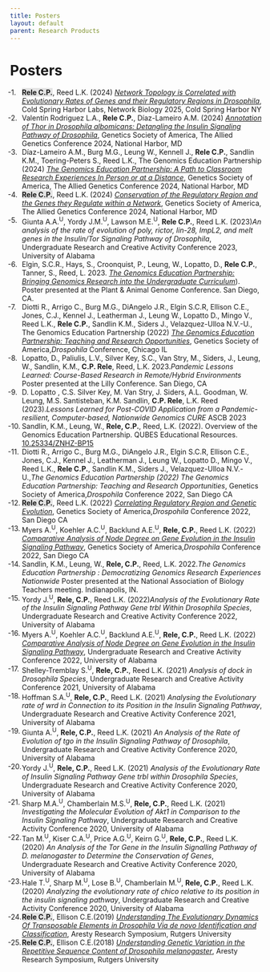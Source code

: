 ```yaml
---
title: Posters
layout: default
parent: Research Products
---
```


# Posters

<ol class="reversed">
	<li><span style="background-color: #70707030"><b>Rele C.P.</b></span>, Reed L.K. (2024) <a href="{{ '/assets/pdfs/posters/2025.CSHL.pdf' | relative_url }}" target="_blank" rel="noopener noreferrer"><i>Network Topology is Correlated with Evolutionary Rates of Genes
and their Regulatory Regions in Drosophila</i></a>, Cold Spring Harbor Labs, Network Biology 2025, Cold Spring Harbor NY</li>
	<li>Valentín Rodriguez L.A., <b>Rele C.P.</b>, Díaz-Lameiro A.M. (2024) <a href="{{ '/assets/pdfs/posters/TAGC2024-valentin-rodriguez.pdf' | relative_url }}" target="_blank" rel="noopener noreferrer"><i>Annotation of Thor in Drosophila albomicans: Detangling the Insulin Signaling Pathway of Drosophila</i></a>, Genetics Society of America, The Allied Genetics Conference 2024, National Harbor, MD</li>
	<li>Díaz-Lameiro A.M., Burg M.G., Leung W., Kennell J., <b>Rele C.P.</b>, Sandlin K.M., Toering-Peters S., Reed L.K., The Genomics Education Partnership (2024) <a href="{{ '/assets/pdfs/posters/TAGC2024-alondra_diaz.pdf' | relative_url }}" target="_blank" rel="noopener noreferrer"><i>The Genomics Education Partnership: A Path to Classroom Research Experiences In Person or at a Distance</i></a>, Genetics Society of America, The Allied Genetics Conference 2024, National Harbor, MD</li>
	<li><span style="background-color: #70707030"><b>Rele C.P.</b></span>, Reed L.K. (2024) <a href="{{ '/assets/pdfs/posters/TAGC24_poster-rele.pdf' | relative_url }}" target="_blank" rel="noopener noreferrer"><i>Conservation of the Regulatory Region and the Genes they Regulate within a Network</i></a>, Genetics Society of America, The Allied Genetics Conference 2024, National Harbor, MD</li>
	<li>Giunta A.A.<sup>U</sup>, Yordy J.M.<sup>U</sup>, Lawson M.E.<sup>U</sup>, <b>Rele C.P.</b>, Reed L.K. (2023)<i>An analysis of the rate of evolution of poly, rictor, lin-28, ImpL2, and melt genes in the Insulin/Tor Signaling Pathway of Drosophila</i>, Undergraduate Research and Creative Activity Conference 2023, University of Alabama</li>
	<li>Elgin, S.C.R., Hays, S., Croonquist, P., Leung, W., Lopatto, D., <b>Rele C.P.</b>, Tanner, S., Reed, L. 2023. <a href="{{ '/assets/pdfs/posters/PAG23-Hays.pdf' | relative_url }}" target="_blank" rel="noopener noreferrer"><i>The Genomics Education Partnership: Bringing Genomics Research into the Undergraduate Curriculum</i></a>). Poster presented at the Plant & Animal Genome Conference. San Diego, CA.</li>
	<li>Diotti R., Arrigo C., Burg M.G., DiAngelo J.R., Elgin S.C.R, Ellison C.E., Jones, C.J., Kennel J., Leatherman J., Leung W., Lopatto D., Mingo V., Reed L.K., <b>Rele C.P.</b>, Sandlin K.M., Siders J., Velazquez-Ulloa N.V.-U., The Genomics Education Partnership (2022) <a href="{{ '/assets/pdfs/posters/DRC2023-Diotti.pdf' | relative_url }}" target="_blank" rel="noopener noreferrer"><i>The Genomics Education Partnership: Teaching and Research Opportunities</i></a>, Genetics Society of America,<i>Drospohila</i> Conference, Chicago IL</li>
	<li>Lopatto, D., Paliulis, L.V., Silver Key, S.C., Van Stry, M., Siders, J., Leung, W., Sandlin, K.M., <b>C.P. Rele</b>, Reed, L.K. 2023.<i>Pandemic Lessons Learned: Course-Based Research in Remote/Hybrid Environments</i> Poster presented at the Lilly Conference. San Diego, CA
	<li>D. Lopatto , C.S. Silver Key, M. Van Stry, J. Siders, A.L. Goodman, W. Leung, M.S. Santisteban, K.M. Sandlin, <b>C.P. Rele</b>, L.K. Reed (2023).<i>Lessons Learned for Post-COVID Application from a Pandemic-resilient, Computer-based, Nationwide Genomics CURE</i> ASCB 2023
	<li>Sandlin, K.M., Leung, W., <b>Rele, C.P.</b>, Reed, L.K. (2022). Overview of the Genomics Education Partnership. QUBES Educational Resources. <a href="https://qubeshub.org/publications/3569/1" target="_blank" rel="noopener noreferrer">10.25334/ZNHZ-BP15</a></li>
	<li>Diotti R., Arrigo C., Burg M.G., DiAngelo J.R., Elgin S.C.R, Ellison C.E., Jones, C.J., Kennel J., Leatherman J., Leung W., Lopatto D., Mingo V., Reed L.K., <b>Rele C.P.</b>, Sandlin K.M., Siders J., Velazquez-Ulloa N.V.-U.,<i>The Genomics Education Partnership (2022) The Genomics Education Partnership: Teaching and Research Opportunities</i>, Genetics Society of America,<i>Drospohila</i> Conference 2022, San Diego CA</li>
	<li><span style="background-color: #70707030"><b>Rele C.P.</b></span>, Reed L.K. (2022) <a href="{{ '/assets/pdfs/posters/droscon2022-rele.pdf' | relative_url }}" target="_blank" rel="noopener noreferrer"><i>Correlating Regulatory Region and Genetic Evolution</i></a>, Genetics Society of America,<i>Drospohila</i> Conference 2022, San Diego CA</li>
	<li>Myers A.<sup>U</sup>, Koehler A.C.<sup>U</sup>, Backlund A.E.<sup>U</sup>, <b>Rele, C.P.</b>, Reed L.K. (2022) <a href="{{ '/assets/pdfs/posters/droscon2022-backlund.pdf' | relative_url }}" target="_blank" rel="noopener noreferrer"><i>Comparative Analysis of Node Degree on Gene Evolution in the Insulin Signaling Pathway</i></a>, Genetics Society of America,<i>Drospohila</i> Conference 2022, San Diego CA</li>
	<li>Sandlin, K.M., Leung, W., <b>Rele, C.P.</b>, Reed, L.K. 2022.<i>The Genomics Education Partnership : Democratizing Genomics Research Experiences Nationwide</i> Poster presented at the National Association of Biology Teachers meeting. Indianapolis, IN.</li>
	<li>Yordy J.<sup>U</sup>, <b>Rele, C.P.</b>, Reed L.K. (2022)<i>Analysis of the Evolutionary Rate of the Insulin Signaling Pathway Gene trbl Within Drosophila Species</i>, Undergraduate Research and Creative Activity Conference 2022, University of Alabama</li>
	<li>Myers A.<sup>U</sup>, Koehler A.C.<sup>U</sup>, Backlund A.E.<sup>U</sup>, <b>Rele, C.P.</b>, Reed L.K. (2022) <a href="{{ '/assets/pdfs/posters/urca2022-backlund.pdf' | relative_url }}" target="_blank" rel="noopener noreferrer"><i>Comparative Analysis of Node Degree on Gene Evolution in the Insulin Signaling Pathway</i></a>, Undergraduate Research and Creative Activity Conference 2022, University of Alabama</li>
	<li>Shelley-Tremblay S.<sup>U</sup>, <b>Rele, C.P.</b>, Reed L.K. (2021)<i> Analysis of dock in Drosophila Species</i>, Undergraduate Research and Creative Activity Conference 2021, University of Alabama</li>
	<li>Hoffman S.A.<sup>U</sup>, <b>Rele, C.P.</b>, Reed L.K. (2021) <i>Analysing the Evolutionary rate of wrd in Connection to its Position in the Insulin Signaling Pathway</i>, Undergraduate Research and Creative Activity Conference 2021, University of Alabama</li>
	<li>Giunta A.<sup>U</sup>, <b>Rele, C.P.</b>, Reed L.K. (2021) <i>An Analysis of the Rate of Evolution of tgo in the Insulin Signaling Pathway of Drosophila</i>, Undergraduate Research and Creative Activity Conference 2020, University of Alabama</li>
	<li>Yordy J.<sup>U</sup>, <b>Rele, C.P.</b>, Reed L.K. (2021) <i>Analysis of the Evolutionary Rate of Insulin Signaling Pathway Gene trbl within Drosophila Species</i>, Undergraduate Research and Creative Activity Conference 2020, University of Alabama</li>
	<li>Sharp M.A.<sup>U</sup>, Chamberlain M.S.<sup>U</sup>, <b>Rele, C.P.</b>, Reed L.K. (2021) <i>Investigating the Molecular Evolution of Akt1 in Comparison to the Insulin Signaling Pathway</i>, Undergraduate Research and Creative Activity Conference 2020, University of Alabama</li>
	<li>Tan M.<sup>U</sup>, Kiser C.A.<sup>U</sup>, Price A.G.<sup>U</sup>, Keirn G.<sup>U</sup>, <b>Rele, C.P.</b>, Reed L.K. (2020) <i>An Analysis of the Tor Gene in the Insulin Signalling Pathway of D. melanogaster to Determine the Conservation of Genes</i>, Undergraduate Research and Creative Activity Conference 2020, University of Alabama</li>
	<li>Hale T.<sup>U</sup>, Sharp M.<sup>U</sup>, Lose B.<sup>U</sup>, Chamberlain M.<sup>U</sup>, <b>Rele, C.P.</b>, Reed L.K. (2020) <i>Analyzing the evolutionary rate of chico relative to its position in the insulin signaling pathway</i>, Undergraduate Research and Creative Activity Conference 2020, University of Alabama</li>
	<li><span style="background-color: #70707030"><b>Rele C.P.</b></span>, Ellison C.E.(2019) <a href="{{ '/assets/pdfs/posters/aresty2019.pdf' | relative_url }}" target="_blank" rel="noopener noreferrer"><i>Understanding The Evolutionary Dynamics Of Transposable Elements in Drosophila Via de novo Identification and Classification</i></a>, Aresty Research Symposium, Rutgers University</li>
	<li><span style="background-color: #70707030"><b>Rele C.P.</b></span>, Ellison C.E.(2018) <a href="{{ '/assets/pdfs/posters/aresty2018.pdf' | relative_url }}" target="_blank" rel="noopener noreferrer"><i>Understanding Genetic Variation in the Repetitive Sequence Content of Drosophila melanogaster</i></a>, Aresty Research Symposium, Rutgers University</li>
</ol>

<style>
ol.reversed {
  counter-reset: reversed-counter; /* JavaScript will set the correct number */
}

ol.reversed li {
  list-style: none;
  counter-increment: reversed-counter -1;
  position: relative;
}

ol.reversed li::before {
  content: counter(reversed-counter, decimal) ". ";
  position: absolute;
  left: -2em;
}
</style>

<script>
  document.addEventListener("DOMContentLoaded", function () {
    document.querySelectorAll("ol.reversed").forEach(ol => {
      ol.style.counterReset = `reversed-counter ${ol.children.length + 1}`;
    });
  });
</script>
